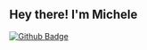 <div align="left">
<h2> Hey there! I'm Michele </h2>
</div>


[![Github Badge](http://img.shields.io/badge/-Github-black?style=flat-square&logo=github&link=https://github.com/micheleavella/)](https://github.com/micheleavella/) 
